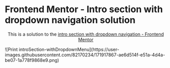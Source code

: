 # Frontend Mentor - Intro section with dropdown navigation solution

<div align="center">
  <p>This is a solution to the <a href="https://www.frontendmentor.io/challenges/intro-section-with-dropdown-navigation-ryaPetHE5" target="_blank">intro section with dropdown navigation - Frontend Mentor</a></p>
</div>
<div>
  ![Print introSection-withDropdownMenu](https://user-images.githubusercontent.com/82170234/171917867-ae6d514f-e51a-4d4a-be07-1a778f9868e9.png)
</div>
